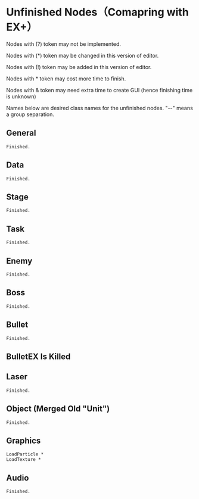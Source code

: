 # Unfinished Nodes（Comapring with EX+）

Nodes with (?) token may not be implemented.

Nodes with (*) token may be changed in this version of editor.

Nodes with (!) token may be added in this version of editor.


Nodes with * token may cost more time to finish.

Nodes with & token may need extra time to create GUI (hence finishing time is unknown)


Names below are desired class names for the unfinished nodes.
"--" means a group separation.

## General
	Finished.

## Data
	Finished.

## Stage
    Finished.

## Task
    Finished.

## Enemy
	Finished.

## Boss
	Finished.

## Bullet
	Finished.

## BulletEX Is Killed

## Laser
	Finished.

## Object (Merged Old "Unit")
    Finished.

## Graphics
	LoadParticle *
	LoadTexture *

## Audio
	Finished.
